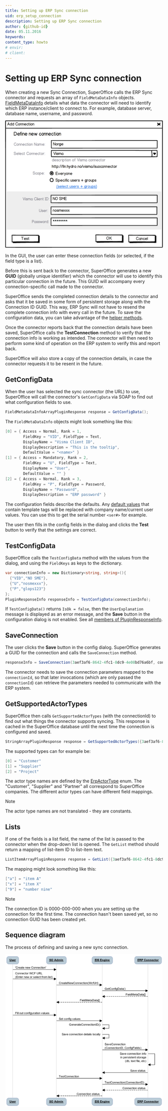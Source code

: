 ```yaml
---
title: Setting up ERP Sync connection
uid: erp_setup_connection
description: Setting up ERP Sync connection
author: {github-id}
date: 05.11.2016
keywords:
content_type: howto
# envir:
# client:
---
```


# Setting up ERP Sync connection

When creating a new Sync Connection, SuperOffice calls the ERP Sync connector and requests an array of `FieldMetaDataInfo` objects. [FieldMetaDataInfo][1] details what data the connector will need to identify which ERP instance/client to connect to. For example, database server, database name, username, and password.

![03][img1]

In the GUI, the user can enter these connection fields (or selected, if the field type is a list).

Before this is sent back to the connector, SuperOffice generates a new **GUID** (globally unique identifier) which the connector will use to identify this particular connection in the future. This GUID will accompany every connection-specific call made to the connector.

SuperOffice sends the completed connection details to the connector and asks that it be saved in some form of persistent storage along with the Connection ID GUID. This way, ERP Sync will not have to resend the complete connection info with every call in the future. To save the configuration data, you can take advantage of the [helper methods][2].

Once the connector reports back that the connection details have been saved, SuperOffice calls the **TestConnection** method to verify that the connection info is working as intended. The connector will then need to perform some kind of operation on the ERP system to verify this and report back.

SuperOffice will also store a copy of the connection details, in case the connector requests it to be resent in the future.

## GetConfigData

When the user has selected the sync connector (the URL) to use, SuperOffice will call the connector's `GetConfigData` via SOAP to find out what configuration fields to use.

```csharp
FieldMetadataInfoArrayPluginResponse response = GetConfigData();
```

The `FieldMetaDataInfo` objects might look something like this:

```csharp
[0] = { Access = Normal, Rank = 1,
        FieldKey = "VID", FieldType = Text,
        DisplayName = "Visma Client ID",
        DisplayDescription = "This is the tooltip",
        DefaultValue = "<name>" }
[1] = { Access = Mandatory, Rank = 2,
        FieldKey = "U", FieldType = Text,
        DisplayName = "User",
        DefaultValue = "" }
[2] = { Access = Normal, Rank = 3,
        FieldKey = "P", FieldType = Password,
        DisplayName = "Password",
        DisplayDescription = "ERP password" }
```

The configuration fields describe the defaults. Any [default values][1] that contain template tags will be replaced with company name/current user values. You can use this to get the serial number `<ser#>` for example.

The user then fills in the config fields in the dialog and clicks the **Test** button to verify that the settings are correct.

## TestConfigData

SuperOffice calls the `TestConfigData` method with the values from the dialog, and using the `FieldKeys` as keys to the dictionary.

```csharp
var connectionInfo = new Dictionary<string, string>(){
  {"VID","NO SME"},
  {"U","nosmexxx"},
  {"P","glops123"}
};
PluginResponseInfo responseInfo = TestConfigData(connectionInfo);
```

If `TestConfigData()` returns `IsOk = false`, then the `UserExplanation` message is displayed as an error message, and the **Save** button in the configuration dialog is not enabled. See all [members of PluginResponseInfo][4].

## SaveConnection

The user clicks the **Save** button in the config dialog. SuperOffice generates a GUID for the connection and calls the `SaveConnection` method.

```csharp
responseInfo = SaveConnection(3aef3af6-8642-4fc1-8dc9-4e08bd76a6bf, connectionInfo);
```

The connector needs to save the connection parameters mapped to the `connectionId`, so that later invocations (which are only passed the `connectionId`) can retrieve the parameters needed to communicate with the ERP system.

## GetSupportedActorTypes

SuperOffice then calls `GetSupportedActorTypes` (with the connectionId) to find out what things the connector supports syncing. This response is cached in the SuperOffice database until the next time the connection is configured and saved.

```csharp
StringArrayPluginResponse response = GetSupportedActorTypes({3aef3af6-8642-4fc1-8dc9-4e08bd76a6bf});
```

The supported types can for example be:

```csharp
[0] = "Customer"
[1] = "Supplier"
[2] = "Project"
```

The actor type names are defined by the [ErpActorType][5] enum. The "Customer", "Supplier" and "Partner" all correspond to SuperOffice companies. The different actor types can have different field mappings.

> [!NOTE]
> The actor type names are not translated - they are constants.

## Lists

If one of the fields is a list field, the name of the list is passed to the connector when the drop-down list is opened. The `GetList` method should return a mapping of list-item ID to list-item text.

```csharp
ListItemArrayPluginResponse response = GetList({3aef3af6-8642-4fc1-8dc9-4e08bd76a6bf}, "the List");
```

The mapping might look something like this:

```csharp
["a"] = "item A"
["x"] = "item X"
["9"] = "number nine"
```

> [!NOTE]
> The connection ID is 0000-000-000 when you are setting up the connection for the first time. The connection hasn't been saved yet, so no connection GUID has been created yet.

## Sequence diagram

The process of defining and saving a new sync connection.

![04][img2]

<!-- Referenced links -->
[1]: api/field-meta-data-carrier.md
[2]: helpers.md
[4]: api/pluginresponseinfo.md
[5]: api/erp-actor-carrier.md

<!-- Referenced images -->
[img1]: media/image003.png
[img2]: media/image004.png
